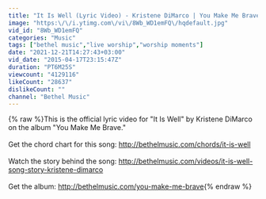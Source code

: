 ```yaml
---
title: "It Is Well (Lyric Video) - Kristene DiMarco | You Make Me Brave"
image: "https:\/\/i.ytimg.com\/vi\/8Wb_WD1emFQ\/hqdefault.jpg"
vid_id: "8Wb_WD1emFQ"
categories: "Music"
tags: ["bethel music","live worship","worship moments"]
date: "2021-12-21T14:27:43+03:00"
vid_date: "2015-04-17T23:15:47Z"
duration: "PT6M25S"
viewcount: "4129116"
likeCount: "28637"
dislikeCount: ""
channel: "Bethel Music"
---
```

{% raw %}This is the official lyric video for &quot;It Is Well&quot; by Kristene DiMarco on the album &quot;You Make Me Brave.&quot;<br /><br />Get the chord chart for this song: <a rel="nofollow" target="blank" href="http://bethelmusic.com/chords/it-is-well">http://bethelmusic.com/chords/it-is-well</a><br /><br />Watch the story behind the song: <a rel="nofollow" target="blank" href="http://bethelmusic.com/videos/it-is-well-song-story-kristene-dimarco">http://bethelmusic.com/videos/it-is-well-song-story-kristene-dimarco</a><br /><br />Get the album: <a rel="nofollow" target="blank" href="http://bethelmusic.com/you-make-me-brave">http://bethelmusic.com/you-make-me-brave</a>{% endraw %}
